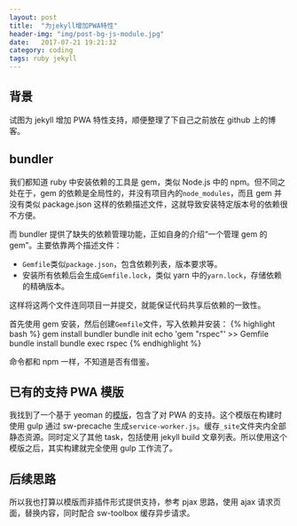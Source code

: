 ```yaml
---
layout: post
title:  "为jekyll增加PWA特性"
header-img: "img/post-bg-js-module.jpg"
date:   2017-07-21 19:21:32
category: coding
tags: ruby jekyll
---
```


## 背景

试图为 jekyll 增加 PWA 特性支持，顺便整理了下自己之前放在 github 上的博客。

## bundler

我们都知道 ruby 中安装依赖的工具是 gem，类似 Node.js 中的 npm。但不同之处在于，gem 的依赖是全局性的，并没有项目內的`node_modules`，而且 gem 并没有类似 package.json 这样的依赖描述文件，这就导致安装特定版本号的依赖很不方便。

而 bundler 提供了缺失的依赖管理功能，正如自身的介绍“一个管理 gem 的 gem”。主要依靠两个描述文件：
* `Gemfile`类似`package.json`，包含依赖列表，版本要求等。
* 安装所有依赖后会生成`Gemfile.lock`，类似 yarn 中的`yarn.lock`，存储依赖的精确版本。

这样将这两个文件连同项目一并提交，就能保证代码共享后依赖的一致性。

首先使用 gem 安装，然后创建`Gemfile`文件，写入依赖并安装：
{% highlight bash %}
gem install bundler
bundle init
echo 'gem "rspec"' >> Gemfile
bundle install
bundle exec rspec
{% endhighlight %}

命令都和 npm 一样，不知道是否有借鉴。

## 已有的支持 PWA 模版

我找到了一个基于 yeoman 的[模版](https://github.com/nirgn975/generator-jekyll-starter-kit)，包含了对 PWA 的支持。这个模版在构建时使用 gulp 通过 sw-precache 生成`service-worker.js`。缓存`_site`文件夹内全部静态资源。同时定义了其他 task，包括使用 jekyll build 文章列表。所以使用这个模版之后，其实构建就完全使用 gulp 工作流了。

## 后续思路

所以我也打算以模版而非插件形式提供支持，参考 pjax 思路，使用 ajax 请求页面，替换内容，同时配合 sw-toolbox 缓存异步请求。


